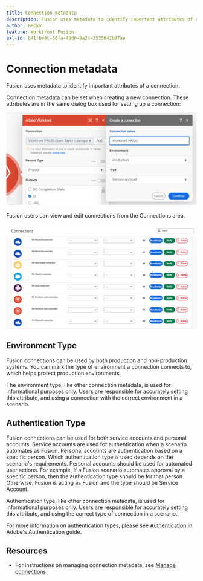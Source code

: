 ```yaml
---
title: Connection metadata
description: Fusion uses metadata to identify important attributes of a connection.
author: Becky
feature: Workfront Fusion
exl-id: b41fbe8c-30fa-49d0-8a24-3535642b97ae
---
```

# Connection metadata

Fusion uses metadata to identify important attributes of a connection.  

Connection metadata can be set when creating a new connection. These attributes are in the same dialog box used for setting up a connection: 

![Connection metadata](assets/connection-metadata-setup.png)

Fusion users can view and edit connections from the Connections area.  

![Connection metadata in Connections area](assets/connections-area-metadata.png)

## Environment Type 

Fusion connections can be used by both production and non-production systems. You can mark the type of environment a connection connects to, which helps protect production environments. 

The environment type, like other connection metadata, is used for informational purposes only. Users are responsible for accurately setting this attribute, and using a connection with the correct environment in a scenario. 

## Authentication Type 

Fusion connections can be used for both service accounts and personal accounts. Service accounts are used for authentication when a scenario automates as Fusion. Personal accounts are authentication based on a specific person. Which authentication type is used depends on the scenario's requirements. Personal accounts should be used for automated user actions. For example, if a Fusion scenario automates approval by a specific person, then the authentication type should be for that person. Otherwise, Fusion is acting as Fusion and the type should be Service Account.

Authentication type, like other connection metadata, is used for informational purposes only. Users are responsible for accurately setting this attribute, and using the correct type of connection in a scenario.

For more information on authentication types, please see [Authentication](https://developer.adobe.com/developer-console/docs/guides/authentication/) in Adobe's Authentication guide.

## Resources

* For instructions on managing connection metadata, see [Manage connections](/help/workfront-fusion/create-scenarios/connect-to-apps/manage-connections.md).
